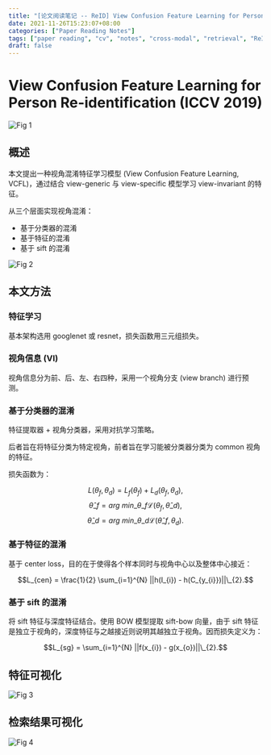 ```yaml
---
title: "[论文阅读笔记 -- ReID] View Confusion Feature Learning for Person ReID  (ICCV 2019)"
date: 2021-11-26T15:23:07+08:00
categories: ["Paper Reading Notes"]
tags: ["paper reading", "cv", "notes", "cross-modal", "retrieval", "ReID"]
draft: false
---
```


# View Confusion Feature Learning for Person Re-identification (ICCV 2019)

![Fig 1](/images/2021/PRN125/1.png)

## 概述

本文提出一种视角混淆特征学习模型 (View Confusion Feature Learning, VCFL)，通过结合 view-generic 与 view-specific 模型学习 view-invariant 的特征。  

从三个层面实现视角混淆：  
+ 基于分类器的混淆
+ 基于特征的混淆
+ 基于 sift 的混淆

![Fig 2](/images/2021/PRN125/2.png)

## 本文方法

### 特征学习

基本架构选用 googlenet 或 resnet，损失函数用三元组损失。  

### 视角信息 (VI)

视角信息分为前、后、左、右四种，采用一个视角分支 (view branch) 进行预测。  

### 基于分类器的混淆

特征提取器 + 视角分类器，采用对抗学习策略。    

后者旨在将特征分类为特定视角，前者旨在学习能被分类器分类为 common 视角的特征。  

损失函数为：  

$$L(\theta_{f}, \theta_{d}) = L_{f}(\theta_{f}) + L_{d}(\theta_{f}, \theta_{d}),$$
$$\hat{\theta}\_{f} = arg \ min\_{\theta\_{f}} \mathcal{L}(\theta_{f}, \hat{\theta}\_{d}),$$
$$\hat{\theta}\_{d} = arg \ min\_{\theta\_{d}} \mathcal{L}(\hat{\theta}\_{f}, \theta_{d}).$$

### 基于特征的混淆

基于 center loss，目的在于使得各个样本同时与视角中心以及整体中心接近：  

$$L_{cen} = \frac{1}{2} \sum_{i=1}^{N} ||h(I_{i}) - h(C_{y_{i}})||\_{2}.$$

### 基于 sift 的混淆

将 sift 特征与深度特征结合。使用 BOW 模型提取 sift-bow 向量，由于 sift 特征是独立于视角的，深度特征与之越接近则说明其越独立于视角。因而损失定义为：  

$$L_{sg} = \sum_{i=1}^{N} ||f(x_{i}) - g(x_{o})||\_{2}.$$

## 特征可视化

![Fig 3](/images/2021/PRN125/3.png)

## 检索结果可视化

![Fig 4](/images/2021/PRN125/4.png)
